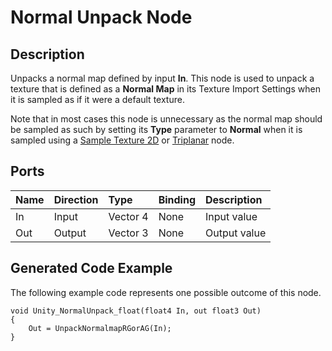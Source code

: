 # Normal Unpack Node

## Description

Unpacks a normal map defined by input **In**. This node is used to unpack a texture that is defined as a **Normal Map** in its Texture Import Settings when it is sampled as if it were a default texture.

Note that in most cases this node is unnecessary as the normal map should be sampled as such by setting its **Type** parameter to **Normal** when it is sampled using a [Sample Texture 2D](Sample-Texture-2D-Node) or [Triplanar](Triplanar-Node) node.

## Ports

| Name        | Direction           | Type  | Binding | Description |
|:------------ |:-------------|:-----|:---|:---|
| In      | Input | Vector 4 | None | Input value |
| Out | Output      |    Vector 3 | None | Output value |

## Generated Code Example

The following example code represents one possible outcome of this node.

```
void Unity_NormalUnpack_float(float4 In, out float3 Out)
{
    Out = UnpackNormalmapRGorAG(In);
}
```